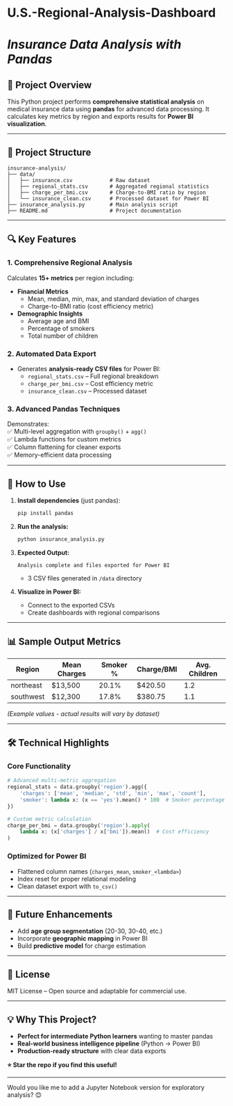 # **U.S.-Regional-Analysis-Dashboard**

# *Insurance Data Analysis with Pandas* 

## **📌 Project Overview**  
This Python project performs **comprehensive statistical analysis** on medical insurance data using **pandas** for advanced data processing. It calculates key metrics by region and exports results for **Power BI visualization**.  

---

## **📂 Project Structure**  
```
insurance-analysis/  
├── data/  
│   ├── insurance.csv            # Raw dataset  
│   ├── regional_stats.csv       # Aggregated regional statistics  
│   ├── charge_per_bmi.csv       # Charge-to-BMI ratio by region  
│   └── insurance_clean.csv      # Processed dataset for Power BI  
├── insurance_analysis.py        # Main analysis script  
├── README.md                    # Project documentation  
```

---

## **🔍 Key Features**  

### **1. Comprehensive Regional Analysis**  
Calculates **15+ metrics** per region including:  
- **Financial Metrics**  
  - Mean, median, min, max, and standard deviation of charges  
  - Charge-to-BMI ratio (cost efficiency metric)  
- **Demographic Insights**  
  - Average age and BMI  
  - Percentage of smokers  
  - Total number of children  

### **2. Automated Data Export**  
- Generates **analysis-ready CSV files** for Power BI:  
  - `regional_stats.csv` – Full regional breakdown  
  - `charge_per_bmi.csv` – Cost efficiency metric  
  - `insurance_clean.csv` – Processed dataset  

### **3. Advanced Pandas Techniques**  
Demonstrates:  
✅ Multi-level aggregation with `groupby()` + `agg()`  
✅ Lambda functions for custom metrics  
✅ Column flattening for cleaner exports  
✅ Memory-efficient data processing  

---

## **🚀 How to Use**  

1. **Install dependencies** (just pandas):  
   ```sh
   pip install pandas
   ```

2. **Run the analysis:**  
   ```sh
   python insurance_analysis.py
   ```

3. **Expected Output:**  
   ```
   Analysis complete and files exported for Power BI
   ```
   + 3 CSV files generated in `/data` directory  

4. **Visualize in Power BI:**  
   - Connect to the exported CSVs  
   - Create dashboards with regional comparisons  

---

## **📊 Sample Output Metrics**  

| Region    | Mean Charges | Smoker % | Charge/BMI | Avg. Children |  
|-----------|-------------|----------|------------|---------------|  
| northeast | $13,500     | 20.1%    | $420.50    | 1.2           |  
| southwest | $12,300     | 17.8%    | $380.75    | 1.1           |  

*(Example values - actual results will vary by dataset)*  

---

## **🛠️ Technical Highlights**  

### **Core Functionality**  
```python
# Advanced multi-metric aggregation
regional_stats = data.groupby('region').agg({
    'charges': ['mean', 'median', 'std', 'min', 'max', 'count'],
    'smoker': lambda x: (x == 'yes').mean() * 100  # Smoker percentage
})

# Custom metric calculation
charge_per_bmi = data.groupby('region').apply(
    lambda x: (x['charges'] / x['bmi']).mean()  # Cost efficiency
)
```

### **Optimized for Power BI**  
- Flattened column names (`charges_mean`, `smoker_<lambda>`)  
- Index reset for proper relational modeling  
- Clean dataset export with `to_csv()`  

---

## **🔮 Future Enhancements**  
- Add **age group segmentation** (20-30, 30-40, etc.)  
- Incorporate **geographic mapping** in Power BI  
- Build **predictive model** for charge estimation  

---

## **📜 License**  
MIT License – Open source and adaptable for commercial use.  

---

## **💡 Why This Project?**  
- **Perfect for intermediate Python learners** wanting to master pandas  
- **Real-world business intelligence pipeline** (Python → Power BI)  
- **Production-ready structure** with clear data exports  

**⭐ Star the repo if you find this useful!**  

--- 

Would you like me to add a Jupyter Notebook version for exploratory analysis? 😊
